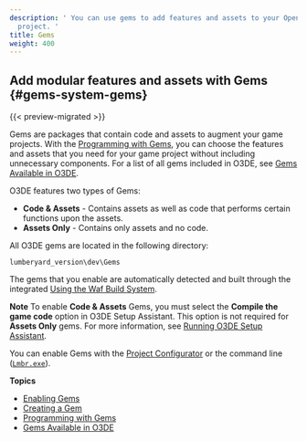 ```yaml
---
description: ' You can use gems to add features and assets to your Open 3D Engine game
  project. '
title: Gems
weight: 400
---
```

## Add modular features and assets with Gems {#gems-system-gems}

{{< preview-migrated >}}

Gems are packages that contain code and assets to augment your game projects\. With the [Programming with Gems](/docs/userguide/gems/_index.md), you can choose the features and assets that you need for your game project without including unnecessary components\. For a list of all gems included in O3DE, see [Gems Available in O3DE](/docs/user-guide/features/gems/list.md)\.

O3DE features two types of Gems:
+ **Code & Assets** - Contains assets as well as code that performs certain functions upon the assets\.
+ **Assets Only** - Contains only assets and no code\.

All O3DE gems are located in the following directory:

`lumberyard_version\dev\Gems`

The gems that you enable are automatically detected and built through the integrated [Using the Waf Build System](/docs/userguide/waf/intro.md)\.

**Note**
To enable **Code & Assets** Gems, you must select the **Compile the game code** option in O3DE Setup Assistant\. This option is not required for **Assets Only** gems\. For more information, see [Running O3DE Setup Assistant](/docs/userguide/lumberyard-launcher-using.md)\.

You can enable Gems with the [Project Configurator](/docs/userguide/configurator/projects.md) or the command line \([`Lmbr.exe`](/docs/userguide/lmbr-exe.md)\)\.

**Topics**
+ [Enabling Gems](/docs/userguide/gems/using-project-configurator.md)
+ [Creating a Gem](/docs/user-guide/features/gems/development/creating/intro.md)
+ [Programming with Gems](/docs/userguide/gems/_index.md)
+ [Gems Available in O3DE](/docs/user-guide/features/gems/list.md)
